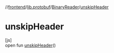 //[frontend](../../../index.md)/[lib.protobuf](../index.md)/[BinaryReader](index.md)/[unskipHeader](unskip-header.md)

# unskipHeader

[js]\
open fun [unskipHeader](unskip-header.md)()
